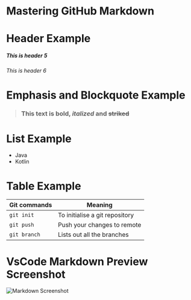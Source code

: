 # Mastering GitHub Markdown

# Header Example
##### This is header 5
###### This is header 6

# Emphasis  and Blockquote Example
> ### This text is **bold**, _italized_ and ~~striked~~

# List Example
* Java
* Kotlin

# Table Example
Git commands | Meaning
---------------- | ------------------
`git init` | To initialise a git repository
`git push` | Push your changes to remote
`git branch` | Lists out all the branches

# VsCode Markdown Preview Screenshot
![Markdown Screenshot](https://user-images.githubusercontent.com/52785343/80778298-d29ed500-8b5f-11ea-8b70-a0821f184565.PNG)
